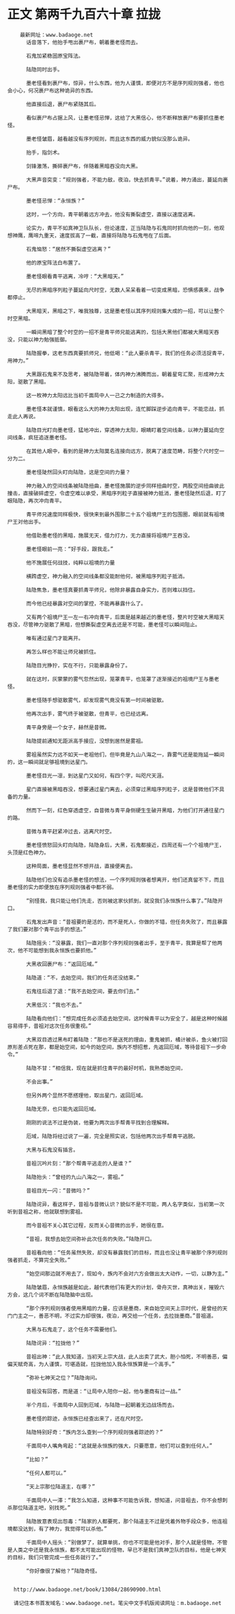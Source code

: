 # 正文 第两千九百六十章 拉拢
        最新网址：www.badaoge.net
          话音落下，他抬手甩出裹尸布，朝着墨老怪而去。
      
          石鬼加紧稳固原宝阵法。
      
          陆隐同时出手。
      
          墨老怪看到裹尸布，惊异，什么东西，他为人谨慎，即便对方不是序列规则强者，他也会小心，何况裹尸布这种诡异的东西。
      
          他直接后退，裹尸布紧随其后。
      
          看似裹尸布占据上风，让墨老怪忌惮，这给了大黑信心，他不断释放裹尸布要抓住墨老怪。
      
          墨老怪皱眉，越看越没有序列规则，而且这东西的威力貌似没那么诡异。
      
          抬手，指剑术。
      
          剑锋激荡，撕碎裹尸布，伴随着黑暗吞没向大黑。
      
          大黑声音突变：“规则强者，不能力敌，夜泊，快去抓青平。”说着，神力涌出，蔓延向裹尸布。
      
          墨老怪忌惮：“永恒族？”
      
          这时，一个方向，青平朝着远方冲去，他没有撕裂虚空，直接以速度逃离。
      
          论实力，青平不如真神卫队队长，但论速度，正当陆隐与石鬼同时抓向他的一刻，他观想神鹰，鹰啼九重天，速度拔高了一截，直接将陆隐与石鬼甩在了后面。
      
          石鬼恼怒：“居然不撕裂虚空逃离？”
      
          他的原宝阵法白布置了。
      
          墨老怪眼看青平逃离，冷哼：“大黑暗天。”
      
          无尽的黑暗序列粒子蔓延向尺时空，无数人呆呆看着一切变成黑暗，恐惧感袭来，战争都停止。
      
          大黑暗天，黑暗之下，唯我独尊，这是墨老怪以其序列规则集大成的一招，可以让整个时空黑暗。
      
          一瞬间黑暗了整个时空的一招不是青平师兄能逃离的，包括大黑他们都被大黑暗天吞没，只能以神力勉强抵御。
      
          陆隐握拳，这老东西真要抓师兄，他低喝：“此人要杀青平，我们的任务必须活捉青平，用神力。”
      
          大黑跟石鬼来不及思考，被陆隐带着，体内神力沸腾而出，朝着星穹汇聚，形成神力太阳，驱散了黑暗。
      
          这一枚神力太阳远比当初千面局中人一己之力制造的大得多。
      
          墨老怪本就谨慎，眼看这么大的神力太阳出现，连忙脚踩逆步追向青平，不能恋战，抓走此人再说。
      
          陆隐目光盯向墨老怪，猛地冲出，穿透神力太阳，眼睛盯着空间线条，以神力蔓延向空间线条，疯狂追逐墨老怪。
      
          在其他人眼中，看到的是神力太阳莫名连接向远方，脱离了速度范畴，将整个尺时空一分为二。
      
          墨老怪陡然回头盯向陆隐，这是空间的力量？
      
          神力融入的空间线条被陆隐扭曲，墨老怪施展的逆步同样扭曲时空，两股空间扭曲彼此撞击，直接破碎虚空，令虚空难以承受，黑暗序列粒子直接被神力抵消，墨老怪陡然后退，盯了眼陆隐，再次冲向青平。
      
          青平师兄速度同样极快，很快来到最外围那二十五个祖境尸王的包围圈，眼前就有祖境尸王对他出手。
      
          他借助墨老怪的黑暗，施展无天，借力打力，无力直接将祖境尸王吞没。
      
          墨老怪眼前一亮：“好手段，跟我走。”
      
          他不施展任何战技，纯粹以祖境的力量
      
          横跨虚空，神力融入的空间线条都没能耐他何，被黑暗序列粒子抵消。
      
          陆隐焦急，墨老怪真要抓青平师兄，他除非暴露自身实力，否则难以挡住。
      
          而今他已经暴露对空间的掌控，不能再暴露什么了。
      
          又有两个祖境尸王一左一右冲向青平，后面是越来越近的墨老怪，整片时空被大黑暗天吞没，尽管神力驱散了黑暗，但想撕裂虚空离去还是不可能，墨老怪可以瞬间阻止。
      
          唯有通过星门才能离开。
      
          再怎么样也不能让师兄被抓住。
      
          陆隐目光狰狞，实在不行，只能暴露身份了。
      
          就在这时，灰蒙蒙的雾气忽然出现，笼罩青平，也笼罩了逐渐接近的祖境尸王与墨老怪。
      
          墨老怪随手想驱散雾气，却发现雾气竟没有第一时间被驱散。
      
          他再次出手，雾气终于被驱散，但青平，也已经远离。
      
          青平身旁是一个女子，赫然是昔微。
      
          陆隐提前通知无距派高手接应，没想到居然是雾祖。
      
          雾祖虽然实力远不如天一老祖他们，但毕竟是九山八海之一，靠雾气还是能拖延一瞬间的，这一瞬间就足够祖境到达星门。
      
          墨老怪目光一凛，到达星门又如何，有四个字，叫咫尺天涯。
      
          星门直接被黑暗吞没，想要通过星门离去，必须穿过黑暗序列粒子，这是昔微他们不具备的力量。
      
          然而下一刻，红色穿透虚空，自昔微与青平身侧硬生生破开黑暗，为他们打开通往星门的路。
      
          昔微与青平赶紧冲过去，逃离尺时空。
      
          墨老怪愤怒回头盯向陆隐，陆隐身后，大黑，石鬼都接近，四周还有一个个祖境尸王，头顶是红色神力。
      
          这种局面，墨老怪显然不想开战，直接便离去。
      
          陆隐他们也没有追杀墨老怪的想法，一个序列规则强者想离开，他们还真留不下，而且墨老怪的实力即便放在序列规则强者中都不弱。
      
          “别怪我，我只能让他们先走，否则被这家伙抓到，就没我们永恒族什么事了。”陆隐开口。
      
          石鬼发出声音：“昔祖要的是活的，而不是死人，你做的不错，但任务失败了，而且暴露了我们要对那个青平出手的想法。”
      
          陆隐摇头：“没暴露，我们一直对那个序列规则强者出手，至于青平，我算是帮了他两次，他不可能想到我永恒族也要抓他。”
      
          大黑收回裹尸布：“返回厄域。”
      
          陆隐道：“不，去始空间，我们的任务还没结束。”
      
          石鬼往后退了退：“我不去始空间，要去你们去。”
      
          大黑低沉：“我也不去。”
      
          陆隐看向他们：“想完成任务必须追去始空间，这时候青平以为安全了，越是这种时候越容易得手，昔祖对这次任务很重视。”
      
          大黑双目透过黑布盯着陆隐：“那也不是送死的理由，重鬼被抓，橘计被杀，鱼火被打回原形差点死在那，都是始空间，如今的始空间，族内不想招惹，先返回厄域，等待昔祖下一步命令。”
      
          陆隐不甘：“相信我，现在就是抓住青平的最好时机，我熟悉始空间，
      
          不会出事。”
      
          但另外两个显然不愿搭理他，取出星门，返回厄域。
      
          陆隐无奈，也只能先返回厄域。
      
          刚刚的说法不过是伪装，他要为两次出手帮青平找到合理解释。
      
          厄域，陆隐将经过说了一遍，完全是照实说，包括他两次出手帮青平逃脱。
      
          大黑与石鬼没有插言。
      
          昔祖沉吟片刻：“那个帮青平逃走的人是谁？”
      
          陆隐抬头：“曾经的九山八海之一，雾祖。”
      
          昔祖目光一闪：“昔微吗？”
      
          陆隐诧异，看这样子，昔祖与昔微认识？貌似不是不可能，两人名字类似，当初第一次听到昔祖之称，他就联想到雾祖。
      
          而今昔祖不关心其它过程，反而关心昔微的出手，她很在意。
      
          “昔祖，我想去始空间弥补此次任务的失败。”陆隐开口。
      
          昔祖看向他：“任务虽然失败，却没有暴露我们的目标，而且也没让青平被那个序列规则强者抓走，不算完全失败。”
      
          “始空间那边就不用去了，现如今，族内不会对六方会做出太大动作，一切，以静为主。”
      
          陆隐皱眉，永恒族越是如此，越代表他们有更大的计划，骨舟灭世，真神出关，摧毁六方会，这几个词不断在陆隐脑中出现。
      
          “那个序列规则强者使用黑暗的力量，应该是墨商，来自始空间天上宗时代，是曾经的天门门主之一，善恶不明，不过实力却很强，夜泊，再交给一个任务，去拉拢墨商。”昔祖道。
      
          大黑与石鬼走了，这个任务不需要他们。
      
          陆隐诧异：“拉拢他？”
      
          昔祖出神：“此人我知道，当初天上宗大战，此人出卖了武大，胆小怕死，不明善恶，偏偏天赋奇高，为人谨慎，可堪造就，拉拢他加入我永恒族算是一个高手。”
      
          “弥补七神天之位？”陆隐询问。
      
          昔祖没有回答，而是道：“让局中人陪你一起，他与墨商有过一战。”
      
          半个月后，千面局中人回到厄域，与陆隐一起朝着无边战场而去。
      
          墨老怪的踪迹，永恒族已经查出来了，还在尺时空。
      
          陆隐特别好奇：“族内怎么查到一个序列规则强者踪迹的？”
      
          千面局中人嘴角弯起：“这就是永恒族的强大，只要愿意，他们可以查到任何人。”
      
          “比如？”
      
          “任何人都可以。”
      
          “天上宗那位陆道主，在哪？”
      
          千面局中人一滞：“我怎么知道，这种事不可能告诉我，想知道，问昔祖去，你不会想刺杀那位陆道主吧，别找死。”
      
          陆隐故意表现出怨毒：“陆家的人都要死，那个陆道主不过是凭着外物手段众多，他连祖境都没达到，有了神力，我觉得可以杀他。”
      
          千面局中人摇头：“别做梦了，就算单挑，你也不可能是他对手，那个人就是怪物，不管是人类之中还是我永恒族，都不太可能出现的怪物，早已不是我们真神卫队的目标，他是七神天的目标，我们只管完成一些任务就行了。”
      
          “你好像很了解他？”陆隐奇怪。
      
      
      http://www.badaoge.net/book/13084/28690900.html
      
      请记住本书首发域名：www.badaoge.net。笔尖中文手机版阅读网址：m.badaoge.net
